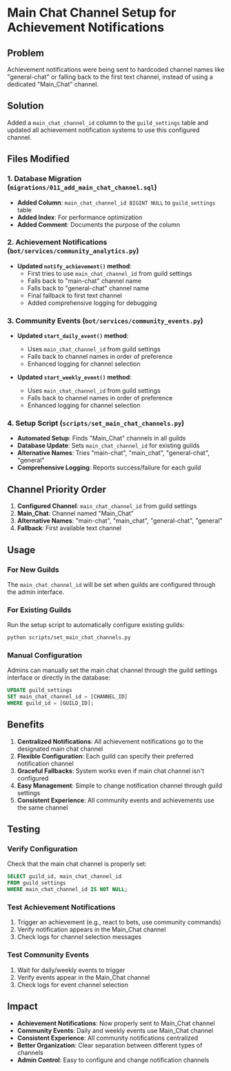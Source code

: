 # Main Chat Channel Setup for Achievement Notifications

## Problem
Achievement notifications were being sent to hardcoded channel names like "general-chat" or falling back to the first text channel, instead of using a dedicated "Main_Chat" channel.

## Solution
Added a `main_chat_channel_id` column to the `guild_settings` table and updated all achievement notification systems to use this configured channel.

## Files Modified

### 1. Database Migration (`migrations/011_add_main_chat_channel.sql`)
- **Added Column**: `main_chat_channel_id BIGINT NULL` to `guild_settings` table
- **Added Index**: For performance optimization
- **Added Comment**: Documents the purpose of the column

### 2. Achievement Notifications (`bot/services/community_analytics.py`)
- **Updated `notify_achievement()` method**:
  - First tries to use `main_chat_channel_id` from guild settings
  - Falls back to "main-chat" channel name
  - Falls back to "general-chat" channel name
  - Final fallback to first text channel
  - Added comprehensive logging for debugging

### 3. Community Events (`bot/services/community_events.py`)
- **Updated `start_daily_event()` method**:
  - Uses `main_chat_channel_id` from guild settings
  - Falls back to channel names in order of preference
  - Enhanced logging for channel selection

- **Updated `start_weekly_event()` method**:
  - Uses `main_chat_channel_id` from guild settings
  - Falls back to channel names in order of preference
  - Enhanced logging for channel selection

### 4. Setup Script (`scripts/set_main_chat_channels.py`)
- **Automated Setup**: Finds "Main_Chat" channels in all guilds
- **Database Update**: Sets `main_chat_channel_id` for existing guilds
- **Alternative Names**: Tries "main-chat", "main_chat", "general-chat", "general"
- **Comprehensive Logging**: Reports success/failure for each guild

## Channel Priority Order

1. **Configured Channel**: `main_chat_channel_id` from guild settings
2. **Main_Chat**: Channel named "Main_Chat"
3. **Alternative Names**: "main-chat", "main_chat", "general-chat", "general"
4. **Fallback**: First available text channel

## Usage

### For New Guilds
The `main_chat_channel_id` will be set when guilds are configured through the admin interface.

### For Existing Guilds
Run the setup script to automatically configure existing guilds:

```bash
python scripts/set_main_chat_channels.py
```

### Manual Configuration
Admins can manually set the main chat channel through the guild settings interface or directly in the database:

```sql
UPDATE guild_settings
SET main_chat_channel_id = [CHANNEL_ID]
WHERE guild_id = [GUILD_ID];
```

## Benefits

1. **Centralized Notifications**: All achievement notifications go to the designated main chat channel
2. **Flexible Configuration**: Each guild can specify their preferred notification channel
3. **Graceful Fallbacks**: System works even if main chat channel isn't configured
4. **Easy Management**: Simple to change notification channel through guild settings
5. **Consistent Experience**: All community events and achievements use the same channel

## Testing

### Verify Configuration
Check that the main chat channel is properly set:

```sql
SELECT guild_id, main_chat_channel_id
FROM guild_settings
WHERE main_chat_channel_id IS NOT NULL;
```

### Test Achievement Notifications
1. Trigger an achievement (e.g., react to bets, use community commands)
2. Verify notification appears in the Main_Chat channel
3. Check logs for channel selection messages

### Test Community Events
1. Wait for daily/weekly events to trigger
2. Verify events appear in the Main_Chat channel
3. Check logs for event channel selection

## Impact

- **Achievement Notifications**: Now properly sent to Main_Chat channel
- **Community Events**: Daily and weekly events use Main_Chat channel
- **Consistent Experience**: All community notifications centralized
- **Better Organization**: Clear separation between different types of channels
- **Admin Control**: Easy to configure and change notification channels
